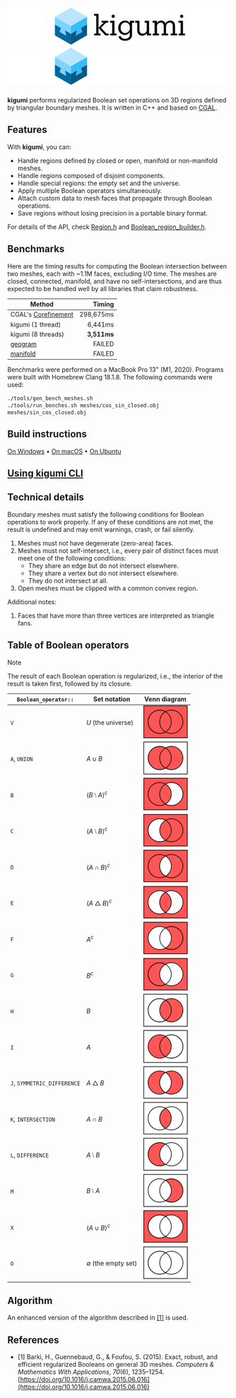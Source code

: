 # ![kigumi](docs/logo.svg#gh-light-mode-only)![kigumi](docs/logo_dark.svg#gh-dark-mode-only)

**kigumi** performs regularized Boolean set operations on 3D regions defined by triangular boundary meshes. It is
written in C++ and based on [CGAL](https://www.cgal.org).

## Features

With **kigumi**, you can:

- Handle regions defined by closed or open, manifold or non-manifold meshes.
- Handle regions composed of disjoint components.
- Handle special regions: the empty set and the universe.
- Apply multiple Boolean operators simultaneously.
- Attach custom data to mesh faces that propagate through Boolean operations.
- Save regions without losing precision in a portable binary format.

For details of the API, check [Region.h](include/kigumi/Region.h)
and [Boolean_region_builder.h](include/kigumi/Boolean_region_builder.h).

## Benchmarks

Here are the timing results for computing the Boolean intersection between two meshes, each with ~1.1M faces, excluding
I/O time. The meshes are closed, connected, manifold, and have no self-intersections, and are thus expected to be
handled well by all libraries that claim robustness.

| Method                                                                                              |      Timing |
|-----------------------------------------------------------------------------------------------------|------------:|
| CGAL's [Corefinement](https://doc.cgal.org/latest/Polygon_mesh_processing/index.html#Coref_section) |   298,675ms |
| kigumi (1 thread)                                                                                   |     6,441ms |
| kigumi (8 threads)                                                                                  | **3,511ms** |
| [geogram](https://github.com/BrunoLevy/geogram)                                                     |      FAILED |
| [manifold](https://github.com/elalish/manifold)                                                     |      FAILED |

Benchmarks were performed on a MacBook Pro 13" (M1, 2020). Programs were built with Homebrew Clang 18.1.8. The following
commands were used:

```
./tools/gen_bench_meshes.sh
./tools/run_benches.sh meshes/cos_sin_closed.obj meshes/sin_cos_closed.obj
```

## Build instructions

[On Windows](docs/build-windows.md) • [On macOS](docs/build-macos.md) • [On Ubuntu](docs/build-ubuntu.md)

## [Using kigumi CLI](docs/cli.md)

## Technical details

Boundary meshes must satisfy the following conditions for Boolean operations to work properly. If any of these
conditions are not met, the result is undefined and may emit warnings, crash, or fail silently.

1. Meshes must not have degenerate (zero-area) faces.
1. Meshes must not self-intersect, i.e., every pair of distinct faces must meet one of the following conditions:
    - They share an edge but do not intersect elsewhere.
    - They share a vertex but do not intersect elsewhere.
    - They do not intersect at all.
1. Open meshes must be clipped with a common convex region.

Additional notes:

1. Faces that have more than three vertices are interpreted as triangle fans.

## Table of Boolean operators

> [!NOTE]
>
> The result of each Boolean operation is regularized, i.e., the interior of the result is taken first, followed by its
> closure.

| `Boolean_operator::`        | Set notation        | Venn diagram                              |
|-----------------------------|---------------------|-------------------------------------------|
| `V`                         | $U$ (the universe)  | <img width="100" src="docs/Venn1111.png"> |
| `A`, `UNION`                | $A ∪ B$             | <img width="100" src="docs/Venn0111.png"> |
| `B`                         | $(B ⧵ A)^c$         | <img width="100" src="docs/Venn1101.png"> |
| `C`                         | $(A ⧵ B)^c$         | <img width="100" src="docs/Venn1011.png"> |
| `D`                         | $(A ∩ B)^c$         | <img width="100" src="docs/Venn1110.png"> |
| `E`                         | $(A △ B)^c$         | <img width="100" src="docs/Venn1001.png"> |
| `F`                         | $A^c$               | <img width="100" src="docs/Venn1010.png"> |
| `G`                         | $B^c$               | <img width="100" src="docs/Venn1100.png"> |
| `H`                         | $B$                 | <img width="100" src="docs/Venn0011.png"> |
| `I`                         | $A$                 | <img width="100" src="docs/Venn0101.png"> |
| `J`, `SYMMETRIC_DIFFERENCE` | $A △ B$             | <img width="100" src="docs/Venn0110.png"> |
| `K`, `INTERSECTION`         | $A ∩ B$             | <img width="100" src="docs/Venn0001.png"> |
| `L`, `DIFFERENCE`           | $A ⧵ B$             | <img width="100" src="docs/Venn0100.png"> |
| `M`                         | $B ⧵ A$             | <img width="100" src="docs/Venn0010.png"> |
| `X`                         | $(A ∪ B)^c$         | <img width="100" src="docs/Venn1000.png"> |
| `O`                         | $∅$ (the empty set) | <img width="100" src="docs/Venn0000.png"> |

## Algorithm

An enhanced version of the algorithm described in [[1]](#1) is used.

## References

- <a id="1">[1]</a> Barki, H., Guennebaud, G., & Foufou, S. (2015). Exact, robust, and efficient regularized Booleans on
  general 3D meshes. _Computers & Mathematics With Applications_, _70_(6),
  1235–1254. [https://doi.org/10.1016/j.camwa.2015.06.016](https://doi.org/10.1016/j.camwa.2015.06.016)

